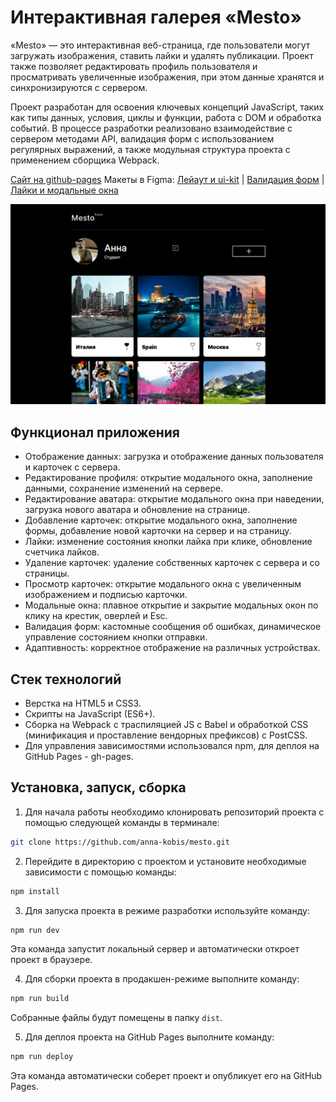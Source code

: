 # Интерактивная галерея «Mesto»

«Mesto» — это интерактивная веб-страница, где пользователи могут загружать изображения, ставить лайки и удалять публикации. Проект также позволяет редактировать профиль пользователя и просматривать увеличенные изображения, при этом данные хранятся и синхронизируются с сервером.

Проект разработан для освоения ключевых концепций JavaScript, таких как типы данных, условия, циклы и функции, работа с DOM и обработка событий. В процессе разработки реализовано взаимодействие с сервером методами API, валидация форм с использованием регулярных выражений, а также модульная структура проекта с применением сборщика Webpack.

[Сайт на github-pages](https://anna-kobis.github.io/mesto/)
Макеты в Figma: [Лейаут и ui-kit](https://www.figma.com/design/bjyvbKKJN2naO0ucURl2Z0/) | [Валидация форм](https://www.figma.com/design/kRVLKwYG3d1HGLvh7JFWRT/) | [Лайки и модальные окна](https://www.figma.com/design/PSdQFRHoxXJFs2FH8IXViF/)

![Скриншот сайта "Mesto"](./docs/page.png)

## Функционал приложения

- Отображение данных: загрузка и отображение данных пользователя и карточек с сервера.
- Редактирование профиля: открытие модального окна, заполнение данными, сохранение изменений на сервере.
- Редактирование аватара: открытие модального окна при наведении, загрузка нового аватара и обновление на странице.
- Добавление карточек: открытие модального окна, заполнение формы, добавление новой карточки на сервер и на страницу.
- Лайки: изменение состояния кнопки лайка при клике, обновление счетчика лайков.
- Удаление карточек: удаление собственных карточек с сервера и со страницы.
- Просмотр карточек: открытие модального окна с увеличенным изображением и подписью карточки.
- Модальные окна: плавное открытие и закрытие модальных окон по клику на крестик, оверлей и Esc.
- Валидация форм: кастомные сообщения об ошибках, динамическое управление состоянием кнопки отправки.
- Адаптивность: корректное отображение на различных устройствах.

## Стек технологий

- Верстка на HTML5 и CSS3.
- Скрипты на JavaScript (ES6+).
- Сборка на Webpack с траспиляцией JS с Babel и обработкой CSS (минификация и проставление вендорных префиксов) с PostCSS.
- Для управления зависимостями использовался npm, для деплоя на GitHub Pages - gh-pages.

## Установка, запуск, сборка

1. Для начала работы необходимо клонировать репозиторий проекта с помощью следующей команды в терминале:

```bash
git clone https://github.com/anna-kobis/mesto.git
```

2. Перейдите в директорию с проектом и установите необходимые зависимости с помощью команды:

```bash
npm install
```

3. Для запуска проекта в режиме разработки используйте команду:

```bash
npm run dev
```

Эта команда запустит локальный сервер и автоматически откроет проект в браузере.

4. Для сборки проекта в продакшен-режиме выполните команду:

```bash
npm run build
```

Собранные файлы будут помещены в папку `dist`.

5. Для деплоя проекта на GitHub Pages выполните команду:

```bash
npm run deploy
```

Эта команда автоматически соберет проект и опубликует его на GitHub Pages.
